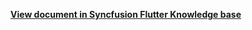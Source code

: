 **[View document in Syncfusion Flutter Knowledge base](https://www.syncfusion.com/kb/12370/how-to-get-the-recurrence-properties-from-rrule-in-the-flutter-calendar)**
